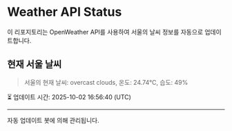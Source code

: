 
# Weather API Status

이 리포지토리는 OpenWeather API를 사용하여 서울의 날씨 정보를 자동으로 업데이트합니다.

## 현재 서울 날씨
> 서울의 현재 날씨: overcast clouds, 온도: 24.74°C, 습도: 49%

⏳ 업데이트 시간: 2025-10-02 16:56:40 (UTC)

---
자동 업데이트 봇에 의해 관리됩니다.
